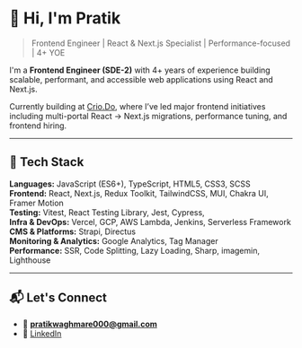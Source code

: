 # 👋 Hi, I'm Pratik

> Frontend Engineer | React & Next.js Specialist | Performance-focused | 4+ YOE

I'm a **Frontend Engineer (SDE-2)** with 4+ years of experience building scalable, performant, and accessible web applications using React and Next.js.

Currently building at [Crio.Do](https://www.crio.do), where I’ve led major frontend initiatives including multi-portal React → Next.js migrations, performance tuning, and frontend hiring.

---

## 🔧 Tech Stack

**Languages:** JavaScript (ES6+), TypeScript, HTML5, CSS3, SCSS  
**Frontend:** React, Next.js, Redux Toolkit, TailwindCSS, MUI, Chakra UI, Framer Motion  
**Testing:** Vitest, React Testing Library, Jest, Cypress,  
**Infra & DevOps:** Vercel, GCP, AWS Lambda, Jenkins, Serverless Framework  
**CMS & Platforms:** Strapi, Directus  
**Monitoring & Analytics:** Google Analytics, Tag Manager  
**Performance:** SSR, Code Splitting, Lazy Loading, Sharp, imagemin, Lighthouse

---

## 📬 Let's Connect

- 📧 **pratikwaghmare000@gmail.com**  
- 💼 [LinkedIn](https://linkedin.com/in/pratikwaghmare)
